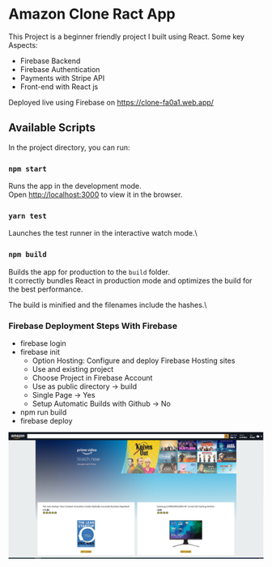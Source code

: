 # Amazon Clone Ract App

This Project is a beginner friendly project I built using React. Some key Aspects:

-  Firebase Backend
-  Firebase Authentication
-  Payments with Stripe API
-  Front-end with React js

Deployed live using Firebase on https://clone-fa0a1.web.app/

## Available Scripts

In the project directory, you can run:

### `npm start`

Runs the app in the development mode.\
Open [http://localhost:3000](http://localhost:3000) to view it in the browser.

### `yarn test`

Launches the test runner in the interactive watch mode.\

### `npm build`

Builds the app for production to the `build` folder.\
It correctly bundles React in production mode and optimizes the build for the best performance.

The build is minified and the filenames include the hashes.\

### Firebase Deployment Steps With Firebase

-  firebase login
-  firebase init
   -  Option Hosting: Configure and deploy Firebase Hosting sites
   -  Use and existing project
   -  Choose Project in Firebase Account
   -  Use as public directory -> build
   -  Single Page -> Yes
   -  Setup Automatic Builds with Github -> No
-  npm run build
-  firebase deploy

![Alt text](public/amazon-clone-print.PNG)
